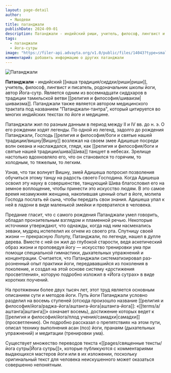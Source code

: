 ```yaml
---
layout: page-detail
author:
  - Яшодеви
title: патанджали
publishDate: 2024-09-01
description: Патанджали - индийский риши, учитель, философ, лингвист и писатель, родоначальник школы йоги, автор Йога-сутр. Является одним из восемнадцати сиддхаров в традиции тамильской ветви шиваизма. Патанджали также является автором медицинского трактата под названием Патанджала Патанджали-тантра, который цитируется во многих индийских текстах по йоге и медицине.
tags:
  - патанджали
  - йога-сутры
image: "https://filer-api.advayta.org/v1.0/public/files/14043?type=small"
комментарий: добавить информацию о других патанджали
---
```


![Патанджали](https://filer-api.advayta.org/v1.0/public/files/14043?size=medium "Патанджали") 

**Патанджали** - индийский [[наша традиция/сиддхи/риши|риши]], учитель, философ, лингвист и писатель, родоначальник школы йоги, автор Йога-сутр. Является одним из восемнадцати сиддхаров в традиции тамильской ветви [[религия и философия/шиваизм|шиваизма]]. Патанджали также является автором медицинского трактата под названием "Патанджали-тантра", который цитируется во многих индийских текстах по йоге и медицине.

 Патанджали жил по разным данным в период между II и IV вв. до н. э. О его рождении хо­дят легенды. По одной из легенд, задолго до рождения Патанджали, Господь [[религия и философия/боги и святые нашей традиции/вишну|Вишну]] возлежал на своем змее Адишеше посреди волн океана и насла­ждался, глядя, как [[религия и философия/боги и святые нашей традиции/шива|Шива]] танцует в небесах. Зрели­ще настолько вдохновляло его, что он становился то горячим, то холодным, то тяжелым, то легким.

 Узнав, что так волнует Вишну, змей Адишеша попро­сил позволения обучиться этому танцу на радость своего Господина. Когда Адишеша освоил эту науку в совершенстве, танцующий Шива благословил его на земное воплощение, чтобы принести это искус­ство людям. В это самое время незамужняя женщи­на, накопившая ценный опыт в йоге, молила Господа послать ей сына, чтобы передать свои знания. Ади­шеша упал к ней в ладони в виде маленькой змейки и превратился в человека.

 Предание гласит, что с самого рождения Па­танджали умел говорить, обладал пронзительным взглядом и пламенной речью. Некоторые источники утверждают, что однажды, когда над ним насмеха­лись зеваки, мудрец испепелил их огнем из своего рта. Спутницу своей жизни — прекрасную Лолупу, Патанджали, по легенде, нашел в дупле дерева. Вме­сте с ней он жил до глубокой старости, ведя аскети­ческий образ жизни и проповедуя йогу — искусство тренировки ума при помощи специальной гимна­стики, дыхательных упражнений и концентрации. Считается, что Патанджали систематизировал раз­розненный опыт практики йоги, передававшийся из поколения в поколение, и создал на этой основе систему «достижения просветления», которую под­робно изложил в «Йога сутрах» в виде коротких по­учений.

 На протяжении более двух тысяч лет, этот труд является основным описанием сути и методов йоги. Путь йоги Патанджали условно разделил на восемь ступеней (отсюда произошло название [[религия и философия/йога/раджа-йога/аштанга-йога|аштанга-йога]]: «[[terms/a/аштанга|аштанга]]» означает восемь), достижение которых ведет к [[религия и философия/йога/плод учения/самадхи|самадхи]] (просветлению). Он подробно рас­сказал о препятствиях на этом пути, описал технику выполнения асан (поз) йоги, пранаям (дыхательных упражнений) и медитации (тренировки ума).

 Существует множество переводов текста «[[pages/священные тексты/йога сутры|Йога сутры]]», которые публикуются с комментариями выдающихся мастеров йоги или в их изложении, поскольку оригинальный текст для человека неискушенного может оказаться совершенно непонятным.
  

